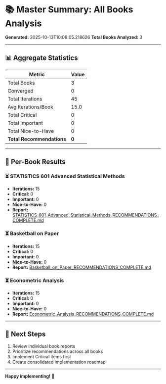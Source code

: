 # 📚 Master Summary: All Books Analysis

**Generated:** 2025-10-13T10:08:05.218626
**Total Books Analyzed:** 3

---

## 📊 Aggregate Statistics


| Metric | Value |
|--------|-------|
| Total Books | 3 |
| Converged | 0 |
| Total Iterations | 45 |
| Avg Iterations/Book | 15.0 |
| Total Critical | 0 |
| Total Important | 0 |
| Total Nice-to-Have | 0 |
| **Total Recommendations** | **0** |

---

## 📖 Per-Book Results

### ⏳ STATISTICS 601 Advanced Statistical Methods

- **Iterations:** 15
- **Critical:** 0
- **Important:** 0
- **Nice-to-Have:** 0
- **Report:** [STATISTICS_601_Advanced_Statistical_Methods_RECOMMENDATIONS_COMPLETE.md](STATISTICS_601_Advanced_Statistical_Methods_RECOMMENDATIONS_COMPLETE.md)

### ⏳ Basketball on Paper

- **Iterations:** 15
- **Critical:** 0
- **Important:** 0
- **Nice-to-Have:** 0
- **Report:** [Basketball_on_Paper_RECOMMENDATIONS_COMPLETE.md](Basketball_on_Paper_RECOMMENDATIONS_COMPLETE.md)

### ⏳ Econometric Analysis

- **Iterations:** 15
- **Critical:** 0
- **Important:** 0
- **Nice-to-Have:** 0
- **Report:** [Econometric_Analysis_RECOMMENDATIONS_COMPLETE.md](Econometric_Analysis_RECOMMENDATIONS_COMPLETE.md)

---

## 🎯 Next Steps

1. Review individual book reports
2. Prioritize recommendations across all books
3. Implement Critical items first
4. Create consolidated implementation roadmap

---

**Happy implementing!** 🚀

